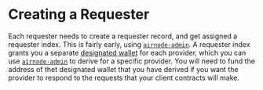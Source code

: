 # Creating a Requester

Each requester needs to create a requester record, and get assigned a requester index. This is fairly early, using [`airnode-admin`](https://github.com/api3dao/airnode-admin#create-requester). A requester index grants you a separate [designated wallet](/request-response-protocol/designated-wallet.md) for each provider, which you can use [`airnode-admin`](https://github.com/api3dao/airnode-admin#derive-designated-wallet) to derive for a specific provider. You will need to fund the address of thet designated wallet that you have derived if you want the provider to respond to the requests that your client contracts will make.

